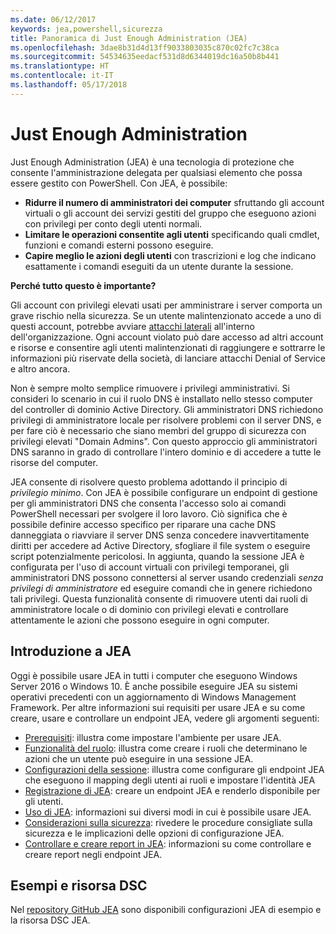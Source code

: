 ```yaml
---
ms.date: 06/12/2017
keywords: jea,powershell,sicurezza
title: Panoramica di Just Enough Administration (JEA)
ms.openlocfilehash: 3dae8b31d4d13ff9033803035c870c02fc7c38ca
ms.sourcegitcommit: 54534635eedacf531d8d6344019dc16a50b8b441
ms.translationtype: HT
ms.contentlocale: it-IT
ms.lasthandoff: 05/17/2018
---
```

# <a name="just-enough-administration"></a>Just Enough Administration

Just Enough Administration (JEA) è una tecnologia di protezione che consente l'amministrazione delegata per qualsiasi elemento che possa essere gestito con PowerShell.
Con JEA, è possibile:

- **Ridurre il numero di amministratori dei computer** sfruttando gli account virtuali o gli account dei servizi gestiti del gruppo che eseguono azioni con privilegi per conto degli utenti normali.
- **Limitare le operazioni consentite agli utenti** specificando quali cmdlet, funzioni e comandi esterni possono eseguire.
- **Capire meglio le azioni degli utenti** con trascrizioni e log che indicano esattamente i comandi eseguiti da un utente durante la sessione.

**Perché tutto questo è importante?**

Gli account con privilegi elevati usati per amministrare i server comporta un grave rischio nella sicurezza.
Se un utente malintenzionato accede a uno di questi account, potrebbe avviare [attacchi laterali](http://aka.ms/pth) all'interno dell'organizzazione.
Ogni account violato può dare accesso ad altri account e risorse e consentire agli utenti malintenzionati di raggiungere e sottrarre le informazioni più riservate della società, di lanciare attacchi Denial of Service e altro ancora.

Non è sempre molto semplice rimuovere i privilegi amministrativi.
Si consideri lo scenario in cui il ruolo DNS è installato nello stesso computer del controller di dominio Active Directory.
Gli amministratori DNS richiedono privilegi di amministratore locale per risolvere problemi con il server DNS, e per fare ciò è necessario che siano membri del gruppo di sicurezza con privilegi elevati "Domain Admins".
Con questo approccio gli amministratori DNS saranno in grado di controllare l'intero dominio e di accedere a tutte le risorse del computer.

JEA consente di risolvere questo problema adottando il principio di *privilegio minimo*.
Con JEA è possibile configurare un endpoint di gestione per gli amministratori DNS che consenta l'accesso solo ai comandi PowerShell necessari per svolgere il loro lavoro.
Ciò significa che è possibile definire accesso specifico per riparare una cache DNS danneggiata o riavviare il server DNS senza concedere inavvertitamente diritti per accedere ad Active Directory, sfogliare il file system o eseguire script potenzialmente pericolosi.
In aggiunta, quando la sessione JEA è configurata per l'uso di account virtuali con privilegi temporanei, gli amministratori DNS possono connettersi al server usando credenziali *senza privilegi di amministratore* ed eseguire comandi che in genere richiedono tali privilegi.
Questa funzionalità consente di rimuovere utenti dai ruoli di amministratore locale o di dominio con privilegi elevati e controllare attentamente le azioni che possono eseguire in ogni computer.

## <a name="get-started-with-jea"></a>Introduzione a JEA

Oggi è possibile usare JEA in tutti i computer che eseguono Windows Server 2016 o Windows 10.
È anche possibile eseguire JEA su sistemi operativi precedenti con un aggiornamento di Windows Management Framework.
Per altre informazioni sui requisiti per usare JEA e su come creare, usare e controllare un endpoint JEA, vedere gli argomenti seguenti:

- [Prerequisiti](prerequisites.md): illustra come impostare l'ambiente per usare JEA.
- [Funzionalità del ruolo](role-capabilities.md): illustra come creare i ruoli che determinano le azioni che un utente può eseguire in una sessione JEA.
- [Configurazioni della sessione](session-configurations.md): illustra come configurare gli endpoint JEA che eseguono il mapping degli utenti ai ruoli e impostare l'identità JEA
- [Registrazione di JEA](register-jea.md): creare un endpoint JEA e renderlo disponibile per gli utenti.
- [Uso di JEA](using-jea.md): informazioni sui diversi modi in cui è possibile usare JEA.
- [Considerazioni sulla sicurezza](security-considerations.md): rivedere le procedure consigliate sulla sicurezza e le implicazioni delle opzioni di configurazione JEA.
- [Controllare e creare report in JEA](audit-and-report.md): informazioni su come controllare e creare report negli endpoint JEA.

## <a name="samples-and-dsc-resource"></a>Esempi e risorsa DSC

Nel [repository GitHub JEA](https://github.com/PowerShell/JEA) sono disponibili configurazioni JEA di esempio e la risorsa DSC JEA.